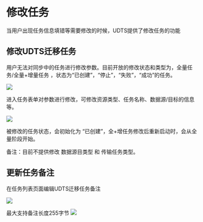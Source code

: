 

# 修改任务

当用户出现任务信息填错等需要修改的时候，UDTS提供了修改任务的功能

## 修改UDTS迁移任务

用户无法对同步中的任务进行修改参数。目前开放的修改状态和类型为，全量任务/全量+增量任务 ，状态为“已创建”，“停止”，“失败”，“成功”的任务。

![](http://antman-docs.cn-bj.ufileos.com/update001.png)


进入任务表单对参数进行修改，可修改资源类型、任务名称、数据源/目标的信息等。

![](http://antman-docs.cn-bj.ufileos.com/update004.png)

被修改的任务状态，会初始化为 “已创建”，全+增任务修改后重新启动时，会从全量阶段开始。

备注：目前不提供修改 数据源目类型 和 传输任务类型。

## 更新任务备注

在任务列表页面编辑UDTS迁移任务备注

![](http://udts-doc.cn-bj.ufileos.com/transfer/guide/transform_update_remark001.png)

最大支持备注长度255字节
![](http://udts-doc.cn-bj.ufileos.com/transfer/guide/transform_update_remark002.png)
